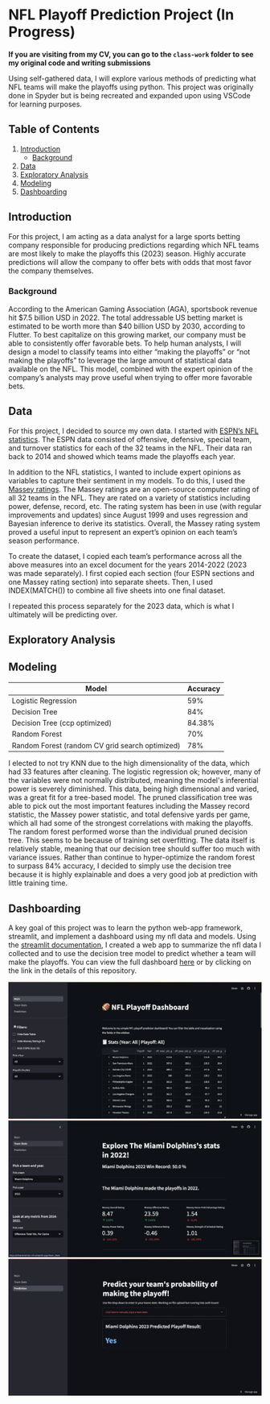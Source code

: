 # NFL Playoff Prediction Project (In Progress)
**If you are visiting from my CV, you can go to the `class-work` folder to see my original code and writing submissions**

Using self-gathered data, I will explore various methods of predicting what NFL teams will make the playoffs using python. This project was originally done in Spyder but is being recreated and expanded upon using VSCode for learning purposes.

## Table of Contents
1. [Introduction](#Introduction)
   - [Background](#Background)
3. [Data](#Data)
3. [Exploratory Analysis](#Exploratory-Analysis)
4. [Modeling](#Modeling)
5. [Dashboarding](#Dashboarding)

## Introduction
For this project, I am acting as a data analyst for a large sports betting company responsible for producing predictions regarding which NFL teams are most likely to make the playoffs this (2023) season. Highly accurate predictions will allow the company to offer bets with odds that most favor the company themselves. 

### Background
According to the American Gaming Association (AGA), sportsbook revenue hit $7.5 billion USD in 2022. The total addressable US betting market is estimated to be worth more than $40 billion USD by 2030, according to Flutter. To best capitalize on this growing market, our company must be able to consistently offer favorable bets. To help human analysts, I will design a model to classify teams into either “making the playoffs” or “not making the playoffs” to leverage the large amount of statistical data available on the NFL. This model, combined with the expert opinion of the company’s analysts may prove useful when trying to offer more favorable bets. 

## Data
For this project, I decided to source my own data. I started with [ESPN’s NFL statistics](https://www.espn.com/nfl/stats/team). The ESPN data consisted of offensive, defensive, special team, and turnover statistics for each of the 32 teams in the NFL. Their data ran back to 2014 and showed which teams made the playoffs each year. 

In addition to the NFL statistics, I wanted to include expert opinions as variables to capture their sentiment in my models. To do this, I used the [Massey ratings](https://masseyratings.com/). The Massey ratings are an open-source computer rating of all 32 teams in the NFL. They are rated on a variety of statistics including power, defense, record, etc. The rating system has been in use (with regular improvements and updates) since August 1999 and uses regression and Bayesian inference to derive its statistics. Overall, the Massey rating system proved a useful input to represent an expert’s opinion on each team’s season performance. 

To create the dataset, I copied each team’s performance across all the above measures into an excel document for the years 2014-2022 (2023 was made separately). I first copied each section (four ESPN sections and one Massey rating section) into separate sheets. Then, I used INDEX(MATCH()) to combine all five sheets into one final dataset. 

I repeated this process separately for the 2023 data, which is what I ultimately will be predicting over. 
 
## Exploratory Analysis


## Modeling
|Model|Accuracy|
|-----|--------|
|Logistic Regression|59%|
|Decision Tree|84%|
|Decision Tree (ccp optimized)|84.38%|
|Random Forest|70%|
|Random Forest (random CV grid search optimized)|78%|

I elected to not try KNN due to the high dimensionality of the data, which had 33 features after cleaning. The logistic regression ok; however, many of the variables were not normally distributed, meaning the model's inferential power is severely diminished. This data, being high dimensional and varied, was a great fit for a tree-based model. The pruned classification tree was able to pick out the most important features including the Massey record statistic, the Massey power statistic, and total defensive yards per game, which all had some of the strongest correlations with making the playoffs. The random forest performed worse than the individual pruned decision tree. This seems to be because of training set overfitting. The data itself is relatively stable, meaning that our decision tree should suffer too much with variance issues. Rather than continue to hyper-optimize the random forest to surpass 84% accuracy, I decided to simply use the decision tree because it is highly explainable and does a very good job at prediction with little training time. 

## Dashboarding
A key goal of this project was to learn the python web-app framework, streamlit, and implement a dashboard using my nfl data and models. Using the [streamlit documentation](https://docs.streamlit.io/), I created a web app to summarize the nfl data I collected and to use the decision tree model to predict whether a team will make the playoffs. You can view the full dashboard [here](https://r0hankrishnan-nfl.streamlit.app) or by clicking on the link in the details of this repository.

![dashboard 1](./assets/dashboard-1.png)
![dashboard 2](./assets/dashboard-2.png)
![dashbaord 3](./assets/dashboard-3.png)

